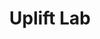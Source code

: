 ---
title: Uplift Lab
emoji: 🚀 🚀 🚀
colorFrom: blue
colorTo: green
sdk: streamlit
sdk_version: 1.10.0
app_file: src/app.py
pinned: false
---
